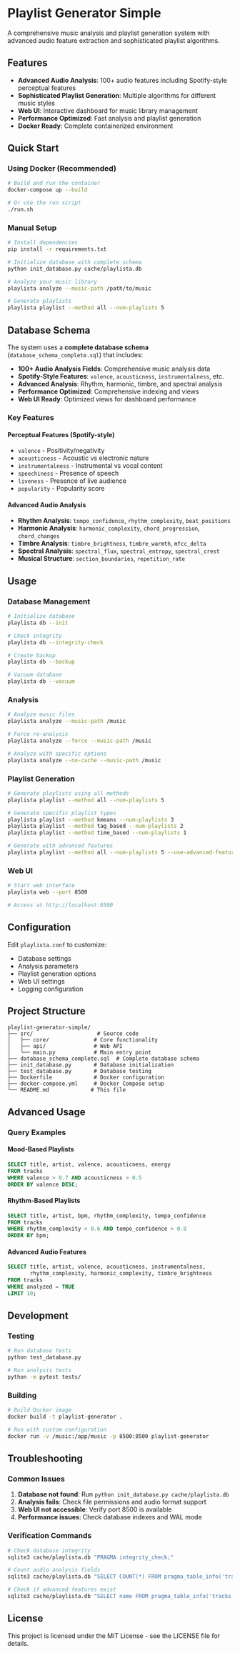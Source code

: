 # Playlist Generator Simple

A comprehensive music analysis and playlist generation system with advanced audio feature extraction and sophisticated playlist algorithms.

## Features

- **Advanced Audio Analysis**: 100+ audio features including Spotify-style perceptual features
- **Sophisticated Playlist Generation**: Multiple algorithms for different music styles
- **Web UI**: Interactive dashboard for music library management
- **Performance Optimized**: Fast analysis and playlist generation
- **Docker Ready**: Complete containerized environment

## Quick Start

### Using Docker (Recommended)

```bash
# Build and run the container
docker-compose up --build

# Or use the run script
./run.sh
```

### Manual Setup

```bash
# Install dependencies
pip install -r requirements.txt

# Initialize database with complete schema
python init_database.py cache/playlista.db

# Analyze your music library
playlista analyze --music-path /path/to/music

# Generate playlists
playlista playlist --method all --num-playlists 5
```

## Database Schema

The system uses a **complete database schema** (`database_schema_complete.sql`) that includes:

- **100+ Audio Analysis Fields**: Comprehensive music analysis data
- **Spotify-Style Features**: `valence`, `acousticness`, `instrumentalness`, etc.
- **Advanced Analysis**: Rhythm, harmonic, timbre, and spectral analysis
- **Performance Optimized**: Comprehensive indexing and views
- **Web UI Ready**: Optimized views for dashboard performance

### Key Features

#### Perceptual Features (Spotify-style)
- `valence` - Positivity/negativity
- `acousticness` - Acoustic vs electronic nature
- `instrumentalness` - Instrumental vs vocal content
- `speechiness` - Presence of speech
- `liveness` - Presence of live audience
- `popularity` - Popularity score

#### Advanced Audio Analysis
- **Rhythm Analysis**: `tempo_confidence`, `rhythm_complexity`, `beat_positions`
- **Harmonic Analysis**: `harmonic_complexity`, `chord_progression`, `chord_changes`
- **Timbre Analysis**: `timbre_brightness`, `timbre_warmth`, `mfcc_delta`
- **Spectral Analysis**: `spectral_flux`, `spectral_entropy`, `spectral_crest`
- **Musical Structure**: `section_boundaries`, `repetition_rate`

## Usage

### Database Management

```bash
# Initialize database
playlista db --init

# Check integrity
playlista db --integrity-check

# Create backup
playlista db --backup

# Vacuum database
playlista db --vacuum
```

### Analysis

```bash
# Analyze music files
playlista analyze --music-path /music

# Force re-analysis
playlista analyze --force --music-path /music

# Analyze with specific options
playlista analyze --no-cache --music-path /music
```

### Playlist Generation

```bash
# Generate playlists using all methods
playlista playlist --method all --num-playlists 5

# Generate specific playlist types
playlista playlist --method kmeans --num-playlists 3
playlista playlist --method tag_based --num-playlists 2
playlista playlist --method time_based --num-playlists 1

# Generate with advanced features
playlista playlist --method all --num-playlists 5 --use-advanced-features
```

### Web UI

```bash
# Start web interface
playlista web --port 8500

# Access at http://localhost:8500
```

## Configuration

Edit `playlista.conf` to customize:

- Database settings
- Analysis parameters
- Playlist generation options
- Web UI settings
- Logging configuration

## Project Structure

```
playlist-generator-simple/
├── src/                    # Source code
│   ├── core/              # Core functionality
│   ├── api/               # Web API
│   └── main.py            # Main entry point
├── database_schema_complete.sql  # Complete database schema
├── init_database.py       # Database initialization
├── test_database.py       # Database testing
├── Dockerfile             # Docker configuration
├── docker-compose.yml     # Docker Compose setup
└── README.md             # This file
```

## Advanced Usage

### Query Examples

#### Mood-Based Playlists
```sql
SELECT title, artist, valence, acousticness, energy
FROM tracks 
WHERE valence > 0.7 AND acousticness > 0.5
ORDER BY valence DESC;
```

#### Rhythm-Based Playlists
```sql
SELECT title, artist, bpm, rhythm_complexity, tempo_confidence
FROM tracks 
WHERE rhythm_complexity > 0.6 AND tempo_confidence > 0.8
ORDER BY bpm;
```

#### Advanced Audio Features
```sql
SELECT title, artist, valence, acousticness, instrumentalness, 
       rhythm_complexity, harmonic_complexity, timbre_brightness
FROM tracks 
WHERE analyzed = TRUE 
LIMIT 10;
```

## Development

### Testing

```bash
# Run database tests
python test_database.py

# Run analysis tests
python -m pytest tests/
```

### Building

```bash
# Build Docker image
docker build -t playlist-generator .

# Run with custom configuration
docker run -v /music:/app/music -p 8500:8500 playlist-generator
```

## Troubleshooting

### Common Issues

1. **Database not found**: Run `python init_database.py cache/playlista.db`
2. **Analysis fails**: Check file permissions and audio format support
3. **Web UI not accessible**: Verify port 8500 is available
4. **Performance issues**: Check database indexes and WAL mode

### Verification Commands

```bash
# Check database integrity
sqlite3 cache/playlista.db "PRAGMA integrity_check;"

# Count audio analysis fields
sqlite3 cache/playlista.db "SELECT COUNT(*) FROM pragma_table_info('tracks');"

# Check if advanced features exist
sqlite3 cache/playlista.db "SELECT name FROM pragma_table_info('tracks') WHERE name IN ('valence', 'acousticness', 'rhythm_complexity');"
```

## License

This project is licensed under the MIT License - see the LICENSE file for details. 
